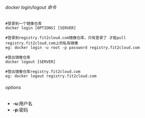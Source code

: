 ###### docker login/logout 命令

```shell
#登录到一个镜像仓库
docker login [OPTIONS] [SERVER]

#登录到registry.fit2cloud.com镜像仓库，只有登录了 才能pull registry.fit2cloud.com上的私有镜像
eg: docker login -u root -p password registry.fit2cloud.com

#登出镜像仓库
docker logout [SERVER]

#登出镜像仓库registry.fit2cloud.com
eg: docker logout registry.fit2cloud.com
```

###### options

* **-u**:用户名
* **-p**:密码

